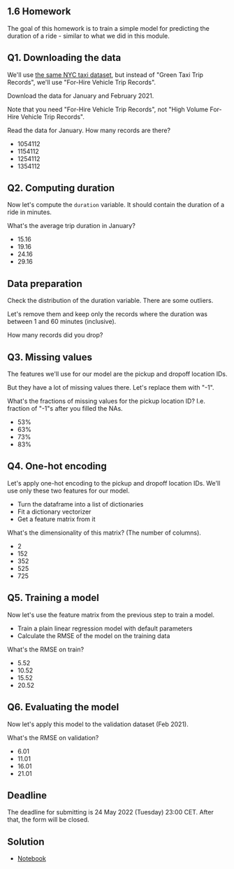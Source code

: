 ## 1.6 Homework

The goal of this homework is to train a simple model for predicting the duration of a ride - similar to what we did in this module.


## Q1. Downloading the data

We'll use [the same NYC taxi dataset](https://www1.nyc.gov/site/tlc/about/tlc-trip-record-data.page),
but instead of "Green Taxi Trip Records", we'll use "For-Hire Vehicle Trip Records".

Download the data for January and February 2021.

Note that you need "For-Hire Vehicle Trip Records", not "High Volume For-Hire Vehicle Trip Records".

Read the data for January. How many records are there?

* 1054112
* 1154112
* 1254112
* 1354112


## Q2. Computing duration

Now let's compute the `duration` variable. It should contain the duration of a ride in minutes. 

What's the average trip duration in January?

* 15.16
* 19.16
* 24.16
* 29.16

## Data preparation

Check the distribution of the duration variable. There are some outliers. 

Let's remove them and keep only the records where the duration was between 1 and 60 minutes (inclusive).

How many records did you drop? 

## Q3. Missing values

The features we'll use for our model are the pickup and dropoff location IDs. 

But they have a lot of missing values there. Let's replace them with "-1".

What's the fractions of missing values for the pickup location ID? I.e. fraction of "-1"s after you filled the NAs.

* 53%
* 63%
* 73%
* 83%

## Q4. One-hot encoding

Let's apply one-hot encoding to the pickup and dropoff location IDs. We'll use only these two features for our model. 

* Turn the dataframe into a list of dictionaries
* Fit a dictionary vectorizer 
* Get a feature matrix from it

What's the dimensionality of this matrix? (The number of columns).

* 2
* 152
* 352
* 525
* 725

## Q5. Training a model

Now let's use the feature matrix from the previous step to train a model. 

* Train a plain linear regression model with default parameters 
* Calculate the RMSE of the model on the training data

What's the RMSE on train?

* 5.52
* 10.52
* 15.52
* 20.52


## Q6. Evaluating the model

Now let's apply this model to the validation dataset (Feb 2021). 

What's the RMSE on validation?

* 6.01
* 11.01
* 16.01
* 21.01




## Deadline

The deadline for submitting is 24 May 2022 (Tuesday) 23:00 CET. After that, the form will be closed.


## Solution


* [Notebook](https://github.com/Manny-97/MLOps/blob/main/Week%201%20Introduction/Homework.ipynb)


